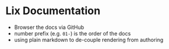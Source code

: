 # Lix Documentation 

- Browser the docs via GitHub
- number prefix (e.g. `01-`) is the order of the docs
- using plain markdown to de-couple rendering from authoring


